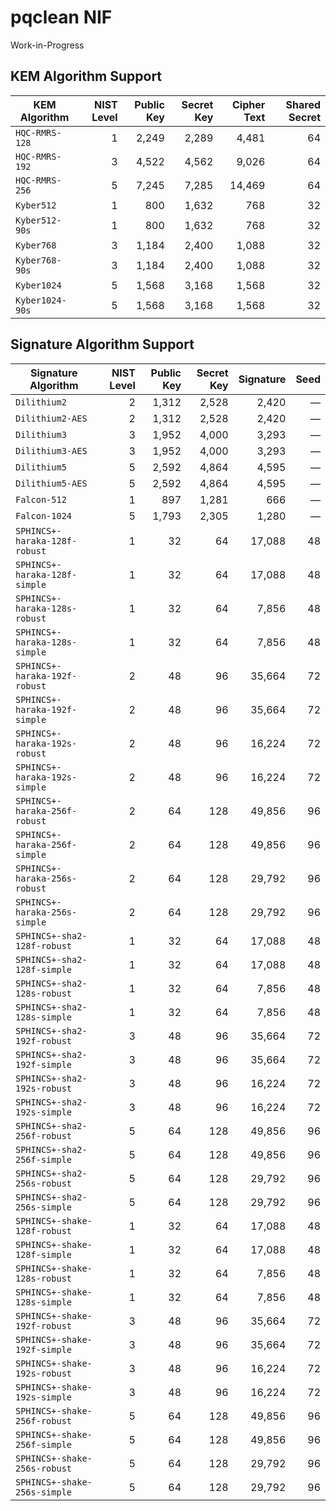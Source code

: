 # pqclean NIF

Work-in-Progress

## KEM Algorithm Support

| KEM Algorithm | NIST Level | Public Key | Secret Key | Cipher Text | Shared Secret |
| ------------- | ----------:| ----------:| ----------:| -----------:| -------------:|
| `HQC-RMRS-128` | 1 | 2,249 | 2,289 | 4,481 | 64 |
| `HQC-RMRS-192` | 3 | 4,522 | 4,562 | 9,026 | 64 |
| `HQC-RMRS-256` | 5 | 7,245 | 7,285 | 14,469 | 64 |
| `Kyber512` | 1 | 800 | 1,632 | 768 | 32 |
| `Kyber512-90s` | 1 | 800 | 1,632 | 768 | 32 |
| `Kyber768` | 3 | 1,184 | 2,400 | 1,088 | 32 |
| `Kyber768-90s` | 3 | 1,184 | 2,400 | 1,088 | 32 |
| `Kyber1024` | 5 | 1,568 | 3,168 | 1,568 | 32 |
| `Kyber1024-90s` | 5 | 1,568 | 3,168 | 1,568 | 32 |

## Signature Algorithm Support

| Signature Algorithm | NIST Level | Public Key | Secret Key | Signature | Seed |
| ------------------- | ----------:| ----------:| ----------:| ---------:| ----:|
| `Dilithium2` | 2 | 1,312 | 2,528 | 2,420 | &mdash; |
| `Dilithium2-AES` | 2 | 1,312 | 2,528 | 2,420 | &mdash; |
| `Dilithium3` | 3 | 1,952 | 4,000 | 3,293 | &mdash; |
| `Dilithium3-AES` | 3 | 1,952 | 4,000 | 3,293 | &mdash; |
| `Dilithium5` | 5 | 2,592 | 4,864 | 4,595 | &mdash; |
| `Dilithium5-AES` | 5 | 2,592 | 4,864 | 4,595 | &mdash; |
| `Falcon-512` | 1 | 897 | 1,281 | 666 | &mdash; |
| `Falcon-1024` | 5 | 1,793 | 2,305 | 1,280 | &mdash; |
| `SPHINCS+-haraka-128f-robust` | 1 | 32 | 64 | 17,088 | 48 |
| `SPHINCS+-haraka-128f-simple` | 1 | 32 | 64 | 17,088 | 48 |
| `SPHINCS+-haraka-128s-robust` | 1 | 32 | 64 | 7,856 | 48 |
| `SPHINCS+-haraka-128s-simple` | 1 | 32 | 64 | 7,856 | 48 |
| `SPHINCS+-haraka-192f-robust` | 2 | 48 | 96 | 35,664 | 72 |
| `SPHINCS+-haraka-192f-simple` | 2 | 48 | 96 | 35,664 | 72 |
| `SPHINCS+-haraka-192s-robust` | 2 | 48 | 96 | 16,224 | 72 |
| `SPHINCS+-haraka-192s-simple` | 2 | 48 | 96 | 16,224 | 72 |
| `SPHINCS+-haraka-256f-robust` | 2 | 64 | 128 | 49,856 | 96 |
| `SPHINCS+-haraka-256f-simple` | 2 | 64 | 128 | 49,856 | 96 |
| `SPHINCS+-haraka-256s-robust` | 2 | 64 | 128 | 29,792 | 96 |
| `SPHINCS+-haraka-256s-simple` | 2 | 64 | 128 | 29,792 | 96 |
| `SPHINCS+-sha2-128f-robust` | 1 | 32 | 64 | 17,088 | 48 |
| `SPHINCS+-sha2-128f-simple` | 1 | 32 | 64 | 17,088 | 48 |
| `SPHINCS+-sha2-128s-robust` | 1 | 32 | 64 | 7,856 | 48 |
| `SPHINCS+-sha2-128s-simple` | 1 | 32 | 64 | 7,856 | 48 |
| `SPHINCS+-sha2-192f-robust` | 3 | 48 | 96 | 35,664 | 72 |
| `SPHINCS+-sha2-192f-simple` | 3 | 48 | 96 | 35,664 | 72 |
| `SPHINCS+-sha2-192s-robust` | 3 | 48 | 96 | 16,224 | 72 |
| `SPHINCS+-sha2-192s-simple` | 3 | 48 | 96 | 16,224 | 72 |
| `SPHINCS+-sha2-256f-robust` | 5 | 64 | 128 | 49,856 | 96 |
| `SPHINCS+-sha2-256f-simple` | 5 | 64 | 128 | 49,856 | 96 |
| `SPHINCS+-sha2-256s-robust` | 5 | 64 | 128 | 29,792 | 96 |
| `SPHINCS+-sha2-256s-simple` | 5 | 64 | 128 | 29,792 | 96 |
| `SPHINCS+-shake-128f-robust` | 1 | 32 | 64 | 17,088 | 48 |
| `SPHINCS+-shake-128f-simple` | 1 | 32 | 64 | 17,088 | 48 |
| `SPHINCS+-shake-128s-robust` | 1 | 32 | 64 | 7,856 | 48 |
| `SPHINCS+-shake-128s-simple` | 1 | 32 | 64 | 7,856 | 48 |
| `SPHINCS+-shake-192f-robust` | 3 | 48 | 96 | 35,664 | 72 |
| `SPHINCS+-shake-192f-simple` | 3 | 48 | 96 | 35,664 | 72 |
| `SPHINCS+-shake-192s-robust` | 3 | 48 | 96 | 16,224 | 72 |
| `SPHINCS+-shake-192s-simple` | 3 | 48 | 96 | 16,224 | 72 |
| `SPHINCS+-shake-256f-robust` | 5 | 64 | 128 | 49,856 | 96 |
| `SPHINCS+-shake-256f-simple` | 5 | 64 | 128 | 49,856 | 96 |
| `SPHINCS+-shake-256s-robust` | 5 | 64 | 128 | 29,792 | 96 |
| `SPHINCS+-shake-256s-simple` | 5 | 64 | 128 | 29,792 | 96 |
